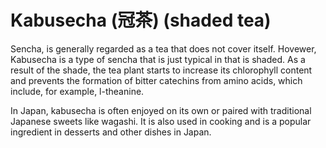 # Kabusecha (冠茶) (shaded tea)

Sencha, is generally regarded as a tea that does not cover itself. Hovewer, Kabusecha is a type of sencha that is just typical in that is shaded. As a result of the shade, the tea plant starts to increase its chlorophyll content and prevents the formation of bitter catechins from amino acids, which include, for example, l-theanine.

In Japan, kabusecha is often enjoyed on its own or paired with traditional Japanese sweets like wagashi. It is also used in cooking and is a popular ingredient in desserts and other dishes in Japan.
